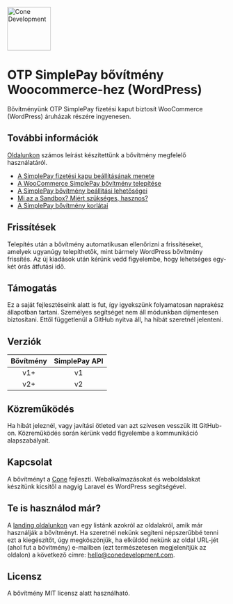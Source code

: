 <p>
    <a href="https://conedevelopment.com/hu/">
        <img alt="Cone Development" src="https://conedevelopment.com/wp-content/themes/cone/assets/img/logo.svg" width="100">
    </a>
</p>

# OTP SimplePay bővítmény Woocommerce-hez (WordPress)

Bővítményünk OTP SimplePay fizetési kaput biztosít WooCommerce (WordPress) áruházak részére ingyenesen.

## További információk

[Oldalunkon](https://simplepay.conedevelopment.com/) számos leírást készítettünk a bővítmény megfelelő használatáról.

- [A SimplePay fizetési kapu beállításának menete](https://simplepay.conedevelopment.com/a-simplepay-fizetesi-kapu-beallitasanak-menete/)
- [A WooCommerce SimplePay bővítmény telepítése](https://simplepay.conedevelopment.com/a-woocommerce-simplepay-bovitmeny-telepitese/)
- [A SimplePay bővítmény beállítási lehetőségei](https://simplepay.conedevelopment.com/a-simplepay-bovitmeny-beallitasi-lehetosegei/)
- [Mi az a Sandbox? Miért szükséges, hasznos?](https://simplepay.conedevelopment.com/mi-az-a-sandbox-miert-szukseges-hasznos)
- [A SimplePay bővítmény korlátai](https://simplepay.conedevelopment.com/a-simplepay-bovitmeny-korlatai)

## Frissítések

Telepítés után a bővítmény automatikusan ellenőrizni a frissítéseket, amelyek ugyanúgy telepíthetők, mint bármely WordPress bővítmény frissítés. Az új kiadások után kérünk vedd figyelembe, hogy lehetséges egy-két órás átfutási idő.

## Támogatás

Ez a saját fejlesztéseink alatt is fut, így igyekszünk folyamatosan naprakész állapotban tartani. Személyes segítséget nem áll módunkban díjmentesen biztosítani. Ettől függetlenül a GitHub nyitva áll, ha hibát szeretnél jelenteni.

## Verziók

| Bővítmény | SimplePay API |
|:---------:|:-------------:|
| v1+       | v1            |
| v2+       | v2            |

## Közreműködés

Ha hibát jeleznél, vagy javítási ötleted van azt szívesen vesszük itt GitHub-on. Közreműködés során kérünk vedd figyelembe a kommunikáció alapszabályait.

## Kapcsolat

A bővítményt a [Cone](https://conedevelopment.com/hu/) fejleszti. Webalkalmazásokat és weboldalakat készítünk kicsitől a nagyig Laravel és WordPress segítségével.

## Te is használod már?

A [landing oldalunkon](https://simplepay.conedevelopment.com/#igy-hasznald) van egy listánk azokról az oldalakról, amik már használják a bővítményt. Ha szeretnél nekünk segíteni népszerűbbé tenni ezt a kiegészítőt, úgy megköszönjük, ha elküldöd nekünk az oldal URL-jét (ahol fut a bővítmény) e-mailben (ezt természetesen megjelenítjük az oldalon) a következő címre: hello@conedevelopment.com.

## Licensz

A bővítmény MIT licensz alatt használható.
